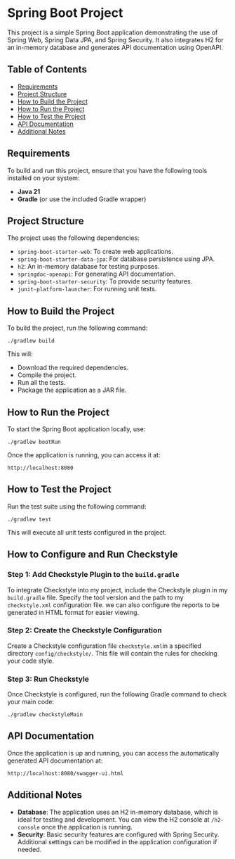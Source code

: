 Spring Boot Project
===================

This project is a simple Spring Boot application demonstrating the use of Spring Web, Spring Data JPA, and Spring Security. It also integrates H2 for an in-memory database and generates API documentation using OpenAPI.

Table of Contents
-----------------

-   [Requirements](#requirements)
-   [Project Structure](#project-structure)
-   [How to Build the Project](#how-to-build-the-project)
-   [How to Run the Project](#how-to-run-the-project)
-   [How to Test the Project](#how-to-test-the-project)
-   [API Documentation](#api-documentation)
-   [Additional Notes](#additional-notes)

Requirements
------------

To build and run this project, ensure that you have the following tools installed on your system:

-   **Java 21**
-   **Gradle** (or use the included Gradle wrapper)

Project Structure
-----------------

The project uses the following dependencies:

-   `spring-boot-starter-web`: To create web applications.
-   `spring-boot-starter-data-jpa`: For database persistence using JPA.
-   `h2`: An in-memory database for testing purposes.
-   `springdoc-openapi`: For generating API documentation.
-   `spring-boot-starter-security`: To provide security features.
-   `junit-platform-launcher`: For running unit tests.

How to Build the Project
------------------------

To build the project, run the following command:

`./gradlew build`

This will:

-   Download the required dependencies.
-   Compile the project.
-   Run all the tests.
-   Package the application as a JAR file.

How to Run the Project
----------------------

To start the Spring Boot application locally, use:

`./gradlew bootRun`

Once the application is running, you can access it at:

`http://localhost:8080`

How to Test the Project
-----------------------

Run the test suite using the following command:

`./gradlew test`

This will execute all unit tests configured in the project.

How to Configure and Run Checkstyle
-----------------------------------

### Step 1: Add Checkstyle Plugin to the `build.gradle`

To integrate Checkstyle into my project, include the Checkstyle plugin in my `build.gradle` file. Specify the tool version and the path to my `checkstyle.xml` configuration file. we can also configure the reports to be generated in HTML format for easier viewing.

### Step 2: Create the Checkstyle Configuration

Create a Checkstyle configuration file  `checkstyle.xml`in a specified directory  `config/checkstyle/`. This file will contain the rules for checking your code style.

### Step 3: Run Checkstyle

Once Checkstyle is configured, run the following Gradle command to check your main code:


`./gradlew checkstyleMain`


API Documentation
-----------------

Once the application is up and running, you can access the automatically generated API documentation at:

`http://localhost:8080/swagger-ui.html`

Additional Notes
----------------

-   **Database**: The application uses an H2 in-memory database, which is ideal for testing and development. You can view the H2 console at `/h2-console` once the application is running.
-   **Security**: Basic security features are configured with Spring Security. Additional settings can be modified in the application configuration if needed.


